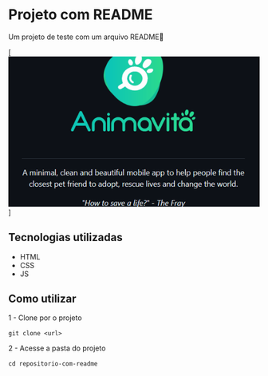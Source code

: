 # Projeto com README
Um projeto de teste com um arquivo README🚀

[<img src="./tela.gif/" alt= "gif da tela inicial do projeto xyz">]

## Tecnologias utilizadas
- HTML
- CSS
- JS

## Como utilizar

1 - Clone por o projeto
```
git clone <url>
```

2 - Acesse a pasta do projeto
```
cd repositorio-com-readme
```